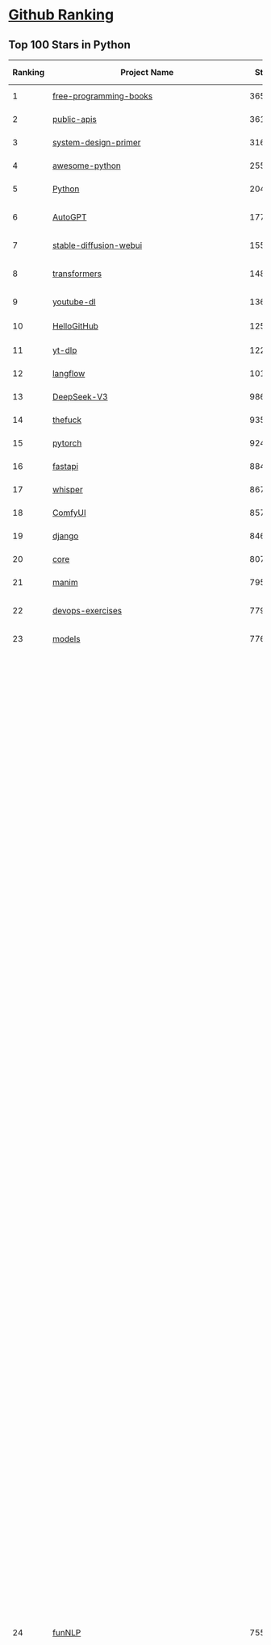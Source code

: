 [Github Ranking](../README.md)
==========

## Top 100 Stars in Python

| Ranking | Project Name | Stars | Forks | Language | Open Issues | Description | Last Commit |
| ------- | ------------ | ----- | ----- | -------- | ----------- | ----------- | ----------- |
| 1 | [free-programming-books](https://github.com/EbookFoundation/free-programming-books) | 365265 | 63914 | Python | 31 | :books: Freely available programming books | 2025-08-17T15:03:15Z |
| 2 | [public-apis](https://github.com/public-apis/public-apis) | 361715 | 37966 | Python | 8 | A collective list of free APIs | 2025-05-20T15:56:34Z |
| 3 | [system-design-primer](https://github.com/donnemartin/system-design-primer) | 316340 | 51829 | Python | 248 | Learn how to design large-scale systems. Prep for the system design interview.  Includes Anki flashcards. | 2025-05-21T11:13:33Z |
| 4 | [awesome-python](https://github.com/vinta/awesome-python) | 255483 | 26143 | Python | 0 | An opinionated list of awesome Python frameworks, libraries, software and resources. | 2025-07-17T16:35:51Z |
| 5 | [Python](https://github.com/TheAlgorithms/Python) | 204121 | 47318 | Python | 75 | All Algorithms implemented in Python | 2025-08-12T07:30:14Z |
| 6 | [AutoGPT](https://github.com/Significant-Gravitas/AutoGPT) | 177860 | 45944 | Python | 160 | AutoGPT is the vision of accessible AI for everyone, to use and to build on. Our mission is to provide the tools, so that you can focus on what matters. | 2025-08-18T04:05:00Z |
| 7 | [stable-diffusion-webui](https://github.com/AUTOMATIC1111/stable-diffusion-webui) | 155664 | 28871 | Python | 2363 | Stable Diffusion web UI | 2025-05-03T06:17:03Z |
| 8 | [transformers](https://github.com/huggingface/transformers) | 148445 | 30064 | Python | 1100 | 🤗 Transformers: the model-definition framework for state-of-the-art machine learning models in text, vision, audio, and multimodal models, for both inference and training.  | 2025-08-18T02:00:47Z |
| 9 | [youtube-dl](https://github.com/ytdl-org/youtube-dl) | 136881 | 10433 | Python | 3643 | Command-line program to download videos from YouTube.com and other video sites | 2025-05-04T11:53:05Z |
| 10 | [HelloGitHub](https://github.com/521xueweihan/HelloGitHub) | 125418 | 10655 | Python | 213 | :octocat: 分享 GitHub 上有趣、入门级的开源项目。Share interesting, entry-level open source projects on GitHub. | 2025-07-30T17:30:00Z |
| 11 | [yt-dlp](https://github.com/yt-dlp/yt-dlp) | 122819 | 9786 | Python | 1622 | A feature-rich command-line audio/video downloader | 2025-08-16T23:02:04Z |
| 12 | [langflow](https://github.com/langflow-ai/langflow) | 101944 | 7359 | Python | 430 | Langflow is a powerful tool for building and deploying AI-powered agents and workflows. | 2025-08-18T00:29:14Z |
| 13 | [DeepSeek-V3](https://github.com/deepseek-ai/DeepSeek-V3) | 98656 | 16066 | Python | 27 | None | 2025-06-27T08:46:37Z |
| 14 | [thefuck](https://github.com/nvbn/thefuck) | 93528 | 3746 | Python | 287 | Magnificent app which corrects your previous console command. | 2024-07-19T14:56:13Z |
| 15 | [pytorch](https://github.com/pytorch/pytorch) | 92453 | 24987 | Python | 15471 | Tensors and Dynamic neural networks in Python with strong GPU acceleration | 2025-08-18T04:02:57Z |
| 16 | [fastapi](https://github.com/fastapi/fastapi) | 88484 | 7738 | Python | 49 | FastAPI framework, high performance, easy to learn, fast to code, ready for production | 2025-08-17T12:52:43Z |
| 17 | [whisper](https://github.com/openai/whisper) | 86778 | 10692 | Python | 0 | Robust Speech Recognition via Large-Scale Weak Supervision | 2025-06-26T01:05:52Z |
| 18 | [ComfyUI](https://github.com/comfyanonymous/ComfyUI) | 85765 | 9507 | Python | 2482 | The most powerful and modular diffusion model GUI, api and backend with a graph/nodes interface. | 2025-08-18T03:21:02Z |
| 19 | [django](https://github.com/django/django) | 84602 | 32832 | Python | 0 | The Web framework for perfectionists with deadlines. | 2025-08-17T18:43:20Z |
| 20 | [core](https://github.com/home-assistant/core) | 80785 | 34705 | Python | 2378 | :house_with_garden: Open source home automation that puts local control and privacy first. | 2025-08-17T22:22:01Z |
| 21 | [manim](https://github.com/3b1b/manim) | 79593 | 6831 | Python | 451 | Animation engine for explanatory math videos | 2025-06-14T15:50:43Z |
| 22 | [devops-exercises](https://github.com/bregman-arie/devops-exercises) | 77976 | 17489 | Python | 35 | Linux, Jenkins, AWS, SRE, Prometheus, Docker, Python, Ansible, Git, Kubernetes, Terraform, OpenStack, SQL, NoSQL, Azure, GCP, DNS, Elastic, Network, Virtualization. DevOps Interview Questions | 2025-08-07T17:27:38Z |
| 23 | [models](https://github.com/tensorflow/models) | 77620 | 45510 | Python | 1076 | Models and examples built with TensorFlow | 2025-08-14T21:55:50Z |
| 24 | [funNLP](https://github.com/fighting41love/funNLP) | 75500 | 14965 | Python | 34 | 中英文敏感词、语言检测、中外手机/电话归属地/运营商查询、名字推断性别、手机号抽取、身份证抽取、邮箱抽取、中日文人名库、中文缩写库、拆字词典、词汇情感值、停用词、反动词表、暴恐词表、繁简体转换、英文模拟中文发音、汪峰歌词生成器、职业名称词库、同义词库、反义词库、否定词库、汽车品牌词库、汽车零件词库、连续英文切割、各种中文词向量、公司名字大全、古诗词库、IT词库、财经词库、成语词库、地名词库、历史名人词库、诗词词库、医学词库、饮食词库、法律词库、汽车词库、动物词库、中文聊天语料、中文谣言数据、百度中文问答数据集、句子相似度匹配算法集合、bert资源、文本生成&摘要相关工具、cocoNLP信息抽取工具、国内电话号码正则匹配、清华大学XLORE:中英文跨语言百科知识图谱、清华大学人工智能技术系列报告、自然语言生成、NLU太难了系列、自动对联数据及机器人、用户名黑名单列表、罪名法务名词及分类模型、微信公众号语料、cs224n深度学习自然语言处理课程、中文手写汉字识别、中文自然语言处理 语料/数据集、变量命名神器、分词语料库+代码、任务型对话英文数据集、ASR 语音数据集 + 基于深度学习的中文语音识别系统、笑声检测器、Microsoft多语言数字/单位/如日期时间识别包、中华新华字典数据库及api(包括常用歇后语、成语、词语和汉字)、文档图谱自动生成、SpaCy 中文模型、Common Voice语音识别数据集新版、神经网络关系抽取、基于bert的命名实体识别、关键词(Keyphrase)抽取包pke、基于医疗领域知识图谱的问答系统、基于依存句法与语义角色标注的事件三元组抽取、依存句法分析4万句高质量标注数据、cnocr：用来做中文OCR的Python3包、中文人物关系知识图谱项目、中文nlp竞赛项目及代码汇总、中文字符数据、speech-aligner: 从“人声语音”及其“语言文本”产生音素级别时间对齐标注的工具、AmpliGraph: 知识图谱表示学习(Python)库：知识图谱概念链接预测、Scattertext 文本可视化(python)、语言/知识表示工具：BERT & ERNIE、中文对比英文自然语言处理NLP的区别综述、Synonyms中文近义词工具包、HarvestText领域自适应文本挖掘工具（新词发现-情感分析-实体链接等）、word2word：(Python)方便易用的多语言词-词对集：62种语言/3,564个多语言对、语音识别语料生成工具：从具有音频/字幕的在线视频创建自动语音识别(ASR)语料库、构建医疗实体识别的模型（包含词典和语料标注）、单文档非监督的关键词抽取、Kashgari中使用gpt-2语言模型、开源的金融投资数据提取工具、文本自动摘要库TextTeaser: 仅支持英文、人民日报语料处理工具集、一些关于自然语言的基本模型、基于14W歌曲知识库的问答尝试--功能包括歌词接龙and已知歌词找歌曲以及歌曲歌手歌词三角关系的问答、基于Siamese bilstm模型的相似句子判定模型并提供训练数据集和测试数据集、用Transformer编解码模型实现的根据Hacker News文章标题自动生成评论、用BERT进行序列标记和文本分类的模板代码、LitBank：NLP数据集——支持自然语言处理和计算人文学科任务的100部带标记英文小说语料、百度开源的基准信息抽取系统、虚假新闻数据集、Facebook: LAMA语言模型分析，提供Transformer-XL/BERT/ELMo/GPT预训练语言模型的统一访问接口、CommonsenseQA：面向常识的英文QA挑战、中文知识图谱资料、数据及工具、各大公司内部里大牛分享的技术文档 PDF 或者 PPT、自然语言生成SQL语句（英文）、中文NLP数据增强（EDA）工具、英文NLP数据增强工具 、基于医药知识图谱的智能问答系统、京东商品知识图谱、基于mongodb存储的军事领域知识图谱问答项目、基于远监督的中文关系抽取、语音情感分析、中文ULMFiT-情感分析-文本分类-语料及模型、一个拍照做题程序、世界各国大规模人名库、一个利用有趣中文语料库 qingyun 训练出来的中文聊天机器人、中文聊天机器人seqGAN、省市区镇行政区划数据带拼音标注、教育行业新闻语料库包含自动文摘功能、开放了对话机器人-知识图谱-语义理解-自然语言处理工具及数据、中文知识图谱：基于百度百科中文页面-抽取三元组信息-构建中文知识图谱、masr: 中文语音识别-提供预训练模型-高识别率、Python音频数据增广库、中文全词覆盖BERT及两份阅读理解数据、ConvLab：开源多域端到端对话系统平台、中文自然语言处理数据集、基于最新版本rasa搭建的对话系统、基于TensorFlow和BERT的管道式实体及关系抽取、一个小型的证券知识图谱/知识库、复盘所有NLP比赛的TOP方案、OpenCLaP：多领域开源中文预训练语言模型仓库、UER：基于不同语料+编码器+目标任务的中文预训练模型仓库、中文自然语言处理向量合集、基于金融-司法领域(兼有闲聊性质)的聊天机器人、g2pC：基于上下文的汉语读音自动标记模块、Zincbase 知识图谱构建工具包、诗歌质量评价/细粒度情感诗歌语料库、快速转化「中文数字」和「阿拉伯数字」、百度知道问答语料库、基于知识图谱的问答系统、jieba_fast 加速版的jieba、正则表达式教程、中文阅读理解数据集、基于BERT等最新语言模型的抽取式摘要提取、Python利用深度学习进行文本摘要的综合指南、知识图谱深度学习相关资料整理、维基大规模平行文本语料、StanfordNLP 0.2.0：纯Python版自然语言处理包、NeuralNLP-NeuralClassifier：腾讯开源深度学习文本分类工具、端到端的封闭域对话系统、中文命名实体识别：NeuroNER vs. BertNER、新闻事件线索抽取、2019年百度的三元组抽取比赛：“科学空间队”源码、基于依存句法的开放域文本知识三元组抽取和知识库构建、中文的GPT2训练代码、ML-NLP - 机器学习(Machine Learning)NLP面试中常考到的知识点和代码实现、nlp4han:中文自然语言处理工具集(断句/分词/词性标注/组块/句法分析/语义分析/NER/N元语法/HMM/代词消解/情感分析/拼写检查、XLM：Facebook的跨语言预训练语言模型、用基于BERT的微调和特征提取方法来进行知识图谱百度百科人物词条属性抽取、中文自然语言处理相关的开放任务-数据集-当前最佳结果、CoupletAI - 基于CNN+Bi-LSTM+Attention 的自动对对联系统、抽象知识图谱、MiningZhiDaoQACorpus - 580万百度知道问答数据挖掘项目、brat rapid annotation tool: 序列标注工具、大规模中文知识图谱数据：1.4亿实体、数据增强在机器翻译及其他nlp任务中的应用及效果、allennlp阅读理解:支持多种数据和模型、PDF表格数据提取工具 、 Graphbrain：AI开源软件库和科研工具，目的是促进自动意义提取和文本理解以及知识的探索和推断、简历自动筛选系统、基于命名实体识别的简历自动摘要、中文语言理解测评基准，包括代表性的数据集&基准模型&语料库&排行榜、树洞 OCR 文字识别 、从包含表格的扫描图片中识别表格和文字、语声迁移、Python口语自然语言处理工具集(英文)、 similarity：相似度计算工具包，java编写、海量中文预训练ALBERT模型 、Transformers 2.0 、基于大规模音频数据集Audioset的音频增强 、Poplar：网页版自然语言标注工具、图片文字去除，可用于漫画翻译 、186种语言的数字叫法库、Amazon发布基于知识的人-人开放领域对话数据集 、中文文本纠错模块代码、繁简体转换 、 Python实现的多种文本可读性评价指标、类似于人名/地名/组织机构名的命名体识别数据集 、东南大学《知识图谱》研究生课程(资料)、. 英文拼写检查库 、 wwsearch是企业微信后台自研的全文检索引擎、CHAMELEON：深度学习新闻推荐系统元架构 、 8篇论文梳理BERT相关模型进展与反思、DocSearch：免费文档搜索引擎、 LIDA：轻量交互式对话标注工具 、aili - the fastest in-memory index in the East 东半球最快并发索引 、知识图谱车音工作项目、自然语言生成资源大全 、中日韩分词库mecab的Python接口库、中文文本摘要/关键词提取、汉字字符特征提取器 (featurizer)，提取汉字的特征（发音特征、字形特征）用做深度学习的特征、中文生成任务基准测评 、中文缩写数据集、中文任务基准测评 - 代表性的数据集-基准(预训练)模型-语料库-baseline-工具包-排行榜、PySS3：面向可解释AI的SS3文本分类器机器可视化工具 、中文NLP数据集列表、COPE - 格律诗编辑程序、doccano：基于网页的开源协同多语言文本标注工具 、PreNLP：自然语言预处理库、简单的简历解析器，用来从简历中提取关键信息、用于中文闲聊的GPT2模型：GPT2-chitchat、基于检索聊天机器人多轮响应选择相关资源列表(Leaderboards、Datasets、Papers)、(Colab)抽象文本摘要实现集锦(教程 、词语拼音数据、高效模糊搜索工具、NLP数据增广资源集、微软对话机器人框架 、 GitHub Typo Corpus：大规模GitHub多语言拼写错误/语法错误数据集、TextCluster：短文本聚类预处理模块 Short text cluster、面向语音识别的中文文本规范化、BLINK：最先进的实体链接库、BertPunc：基于BERT的最先进标点修复模型、Tokenizer：快速、可定制的文本词条化库、中文语言理解测评基准，包括代表性的数据集、基准(预训练)模型、语料库、排行榜、spaCy 医学文本挖掘与信息提取 、 NLP任务示例项目代码集、 python拼写检查库、chatbot-list - 行业内关于智能客服、聊天机器人的应用和架构、算法分享和介绍、语音质量评价指标(MOSNet, BSSEval, STOI, PESQ, SRMR)、 用138GB语料训练的法文RoBERTa预训练语言模型 、BERT-NER-Pytorch：三种不同模式的BERT中文NER实验、无道词典 - 有道词典的命令行版本，支持英汉互查和在线查询、2019年NLP亮点回顾、 Chinese medical dialogue data 中文医疗对话数据集 、最好的汉字数字(中文数字)-阿拉伯数字转换工具、 基于百科知识库的中文词语多词义/义项获取与特定句子词语语义消歧、awesome-nlp-sentiment-analysis - 情感分析、情绪原因识别、评价对象和评价词抽取、LineFlow：面向所有深度学习框架的NLP数据高效加载器、中文医学NLP公开资源整理 、MedQuAD：(英文)医学问答数据集、将自然语言数字串解析转换为整数和浮点数、Transfer Learning in Natural Language Processing (NLP) 、面向语音识别的中文/英文发音辞典、Tokenizers：注重性能与多功能性的最先进分词器、CLUENER 细粒度命名实体识别 Fine Grained Named Entity Recognition、 基于BERT的中文命名实体识别、中文谣言数据库、NLP数据集/基准任务大列表、nlp相关的一些论文及代码, 包括主题模型、词向量(Word Embedding)、命名实体识别(NER)、文本分类(Text Classificatin)、文本生成(Text Generation)、文本相似性(Text Similarity)计算等，涉及到各种与nlp相关的算法，基于keras和tensorflow 、Python文本挖掘/NLP实战示例、 Blackstone：面向非结构化法律文本的spaCy pipeline和NLP模型通过同义词替换实现文本“变脸” 、中文 预训练 ELECTREA 模型: 基于对抗学习 pretrain Chinese Model 、albert-chinese-ner - 用预训练语言模型ALBERT做中文NER 、基于GPT2的特定主题文本生成/文本增广、开源预训练语言模型合集、多语言句向量包、编码、标记和实现：一种可控高效的文本生成方法、 英文脏话大列表 、attnvis：GPT2、BERT等transformer语言模型注意力交互可视化、CoVoST：Facebook发布的多语种语音-文本翻译语料库，包括11种语言(法语、德语、荷兰语、俄语、西班牙语、意大利语、土耳其语、波斯语、瑞典语、蒙古语和中文)的语音、文字转录及英文译文、Jiagu自然语言处理工具 - 以BiLSTM等模型为基础，提供知识图谱关系抽取 中文分词 词性标注 命名实体识别 情感分析 新词发现 关键词 文本摘要 文本聚类等功能、用unet实现对文档表格的自动检测，表格重建、NLP事件提取文献资源列表 、 金融领域自然语言处理研究资源大列表、CLUEDatasetSearch - 中英文NLP数据集：搜索所有中文NLP数据集，附常用英文NLP数据集 、medical_NER - 中文医学知识图谱命名实体识别 、(哈佛)讲因果推理的免费书、知识图谱相关学习资料/数据集/工具资源大列表、Forte：灵活强大的自然语言处理pipeline工具集 、Python字符串相似性算法库、PyLaia：面向手写文档分析的深度学习工具包、TextFooler：针对文本分类/推理的对抗文本生成模块、Haystack：灵活、强大的可扩展问答(QA)框架、中文关键短语抽取工具 | 2024-05-10T07:38:24Z |
| 25 | [Deep-Live-Cam](https://github.com/hacksider/Deep-Live-Cam) | 72533 | 10478 | Python | 65 | real time face swap and one-click video deepfake with only a single image | 2025-08-11T13:37:45Z |
| 26 | [markitdown](https://github.com/microsoft/markitdown) | 71917 | 3921 | Python | 253 | Python tool for converting files and office documents to Markdown. | 2025-08-11T21:41:01Z |
| 27 | [d2l-zh](https://github.com/d2l-ai/d2l-zh) | 71754 | 11804 | Python | 0 | 《动手学深度学习》：面向中文读者、能运行、可讨论。中英文版被70多个国家的500多所大学用于教学。 | 2024-07-30T09:32:19Z |
| 28 | [screenshot-to-code](https://github.com/abi/screenshot-to-code) | 70741 | 8758 | Python | 104 | Drop in a screenshot and convert it to clean code (HTML/Tailwind/React/Vue) | 2025-07-27T20:51:24Z |
| 29 | [flask](https://github.com/pallets/flask) | 70185 | 16523 | Python | 6 | The Python micro framework for building web applications. | 2025-06-12T20:48:14Z |
| 30 | [awesome-machine-learning](https://github.com/josephmisiti/awesome-machine-learning) | 69345 | 15048 | Python | 0 | A curated list of awesome Machine Learning frameworks, libraries and software. | 2025-08-13T18:34:54Z |
| 31 | [PayloadsAllTheThings](https://github.com/swisskyrepo/PayloadsAllTheThings) | 69264 | 15814 | Python | 0 | A list of useful payloads and bypass for Web Application Security and Pentest/CTF | 2025-08-14T09:11:08Z |
| 32 | [gpt_academic](https://github.com/binary-husky/gpt_academic) | 69127 | 8365 | Python | 263 | 为GPT/GLM等LLM大语言模型提供实用化交互接口，特别优化论文阅读/润色/写作体验，模块化设计，支持自定义快捷按钮&函数插件，支持Python和C++等项目剖析&自译解功能，PDF/LaTex论文翻译&总结功能，支持并行问询多种LLM模型，支持chatglm3等本地模型。接入通义千问, deepseekcoder, 讯飞星火, 文心一言, llama2, rwkv, claude2, moss等。 | 2025-07-31T14:22:25Z |
| 33 | [cpython](https://github.com/python/cpython) | 68407 | 32614 | Python | 7246 | The Python programming language | 2025-08-17T23:57:15Z |
| 34 | [sherlock](https://github.com/sherlock-project/sherlock) | 68044 | 7856 | Python | 104 | Hunt down social media accounts by username across social networks | 2025-05-06T09:55:10Z |
| 35 | [browser-use](https://github.com/browser-use/browser-use) | 67849 | 7857 | Python | 501 | 🌐 Make websites accessible for AI agents. Automate tasks online with ease. | 2025-08-18T02:01:25Z |
| 36 | [new-pac](https://github.com/Alvin9999/new-pac) | 67081 | 10260 | Python | 433 | 翻墙-科学上网、自由上网、免费科学上网、免费翻墙、fanqiang、油管youtube/视频下载、软件、VPN、一键翻墙浏览器，vps一键搭建翻墙服务器脚本/教程，免费shadowsocks/ss/ssr/v2ray/goflyway账号/节点，翻墙梯子，电脑、手机、iOS、安卓、windows、Mac、Linux、路由器翻墙、科学上网、youtube视频下载、youtube油管镜像/免翻墙网站、美区apple id共享账号、翻墙-科学上网-梯子 | 2025-08-18T03:51:50Z |
| 37 | [ansible](https://github.com/ansible/ansible) | 65947 | 24059 | Python | 551 | Ansible is a radically simple IT automation platform that makes your applications and systems easier to deploy and maintain. Automate everything from code deployment to network configuration to cloud management, in a language that approaches plain English, using SSH, with no agents to install on remote systems. https://docs.ansible.com. | 2025-08-15T22:37:41Z |
| 38 | [gpt4free](https://github.com/xtekky/gpt4free) | 64969 | 13694 | Python | 7 | The official gpt4free repository \| various collection of powerful language models \| o4, o3 and deepseek r1, gpt-4.1, gemini 2.5 | 2025-08-17T13:32:51Z |
| 39 | [keras](https://github.com/keras-team/keras) | 63342 | 19614 | Python | 232 | Deep Learning for humans | 2025-08-17T00:55:37Z |
| 40 | [scikit-learn](https://github.com/scikit-learn/scikit-learn) | 63048 | 26149 | Python | 1580 | scikit-learn: machine learning in Python | 2025-08-16T14:39:45Z |
| 41 | [annotated_deep_learning_paper_implementations](https://github.com/labmlai/annotated_deep_learning_paper_implementations) | 62573 | 6351 | Python | 24 | 🧑‍🏫 60+ Implementations/tutorials of deep learning papers with side-by-side notes 📝; including transformers (original, xl, switch, feedback, vit, ...), optimizers (adam, adabelief, sophia, ...), gans(cyclegan, stylegan2, ...), 🎮 reinforcement learning (ppo, dqn), capsnet, distillation, ... 🧠 | 2025-08-12T06:41:39Z |
| 42 | [OpenHands](https://github.com/All-Hands-AI/OpenHands) | 62233 | 7418 | Python | 316 | 🙌 OpenHands: Code Less, Make More | 2025-08-18T03:40:50Z |
| 43 | [open-interpreter](https://github.com/openinterpreter/open-interpreter) | 60299 | 5153 | Python | 228 | A natural language interface for computers | 2025-08-06T17:38:07Z |
| 44 | [localstack](https://github.com/localstack/localstack) | 60132 | 4226 | Python | 237 | 💻 A fully functional local AWS cloud stack. Develop and test your cloud & Serverless apps offline | 2025-08-15T20:12:56Z |
| 45 | [awesome-llm-apps](https://github.com/Shubhamsaboo/awesome-llm-apps) | 58963 | 7066 | Python | 3 | Collection of awesome LLM apps with AI Agents and RAG using OpenAI, Anthropic, Gemini and opensource models. | 2025-08-18T02:24:57Z |
| 46 | [llama](https://github.com/meta-llama/llama) | 58639 | 9797 | Python | 444 | Inference code for Llama models | 2025-01-26T21:42:26Z |
| 47 | [scrapy](https://github.com/scrapy/scrapy) | 57972 | 11006 | Python | 466 | Scrapy, a fast high-level web crawling & scraping framework for Python. | 2025-08-16T07:35:23Z |
| 48 | [MetaGPT](https://github.com/FoundationAgents/MetaGPT) | 57915 | 6956 | Python | 10 | 🌟 The Multi-Agent Framework: First AI Software Company, Towards Natural Language Programming | 2025-06-30T11:45:55Z |
| 49 | [private-gpt](https://github.com/zylon-ai/private-gpt) | 56465 | 7580 | Python | 252 | Interact with your documents using the power of GPT, 100% privately, no data leaks | 2024-11-13T19:30:32Z |
| 50 | [you-get](https://github.com/soimort/you-get) | 56333 | 9800 | Python | 0 | :arrow_double_down: Dumb downloader that scrapes the web | 2025-04-27T15:33:25Z |
| 51 | [LLaMA-Factory](https://github.com/hiyouga/LLaMA-Factory) | 56324 | 6906 | Python | 580 | Unified Efficient Fine-Tuning of 100+ LLMs & VLMs (ACL 2024) | 2025-08-15T15:29:58Z |
| 52 | [openpilot](https://github.com/commaai/openpilot) | 55814 | 10052 | Python | 127 | openpilot is an operating system for robotics. Currently, it upgrades the driver assistance system on 300+ supported cars. | 2025-08-18T03:35:53Z |
| 53 | [vllm](https://github.com/vllm-project/vllm) | 55520 | 9441 | Python | 1781 | A high-throughput and memory-efficient inference and serving engine for LLMs | 2025-08-18T01:16:05Z |
| 54 | [face_recognition](https://github.com/ageitgey/face_recognition) | 55266 | 13662 | Python | 775 | The world's simplest facial recognition api for Python and the command line | 2024-08-21T06:22:36Z |
| 55 | [yolov5](https://github.com/ultralytics/yolov5) | 55026 | 17150 | Python | 257 | YOLOv5 🚀 in PyTorch > ONNX > CoreML > TFLite | 2025-08-14T08:55:09Z |
| 56 | [Real-Time-Voice-Cloning](https://github.com/CorentinJ/Real-Time-Voice-Cloning) | 54869 | 9058 | Python | 205 | Clone a voice in 5 seconds to generate arbitrary speech in real-time | 2025-05-30T11:41:05Z |
| 57 | [gpt-engineer](https://github.com/AntonOsika/gpt-engineer) | 54723 | 7266 | Python | 31 | CLI platform to experiment with codegen. Precursor to: https://lovable.dev | 2025-05-14T10:15:10Z |
| 58 | [faceswap](https://github.com/deepfakes/faceswap) | 54416 | 13426 | Python | 34 | Deepfakes Software For All | 2025-07-11T17:20:12Z |
| 59 | [rich](https://github.com/Textualize/rich) | 53341 | 1869 | Python | 207 | Rich is a Python library for rich text and beautiful formatting in the terminal. | 2025-08-13T10:52:09Z |
| 60 | [hackingtool](https://github.com/Z4nzu/hackingtool) | 53284 | 5757 | Python | 52 | ALL IN ONE Hacking Tool For Hackers | 2025-03-03T15:17:19Z |
| 61 | [requests](https://github.com/psf/requests) | 53184 | 9521 | Python | 198 | A simple, yet elegant, HTTP library. | 2025-08-17T16:30:16Z |
| 62 | [PaddleOCR](https://github.com/PaddlePaddle/PaddleOCR) | 52711 | 8527 | Python | 136 | Awesome multilingual OCR and Document Parsing toolkits based on PaddlePaddle (practical ultra lightweight OCR system, support 80+ languages recognition, provide data annotation and synthesis tools, support training and deployment among server, mobile, embedded and IoT devices) | 2025-08-18T02:41:01Z |
| 63 | [crawl4ai](https://github.com/unclecode/crawl4ai) | 51080 | 5052 | Python | 143 | 🚀🤖 Crawl4AI: Open-source LLM Friendly Web Crawler & Scraper. Don't be shy, join here: https://discord.gg/jP8KfhDhyN | 2025-08-18T02:59:21Z |
| 64 | [grok-1](https://github.com/xai-org/grok-1) | 50411 | 8357 | Python | 0 | Grok open release | 2024-08-30T04:17:25Z |
| 65 | [GPT-SoVITS](https://github.com/RVC-Boss/GPT-SoVITS) | 50110 | 5502 | Python | 710 | 1 min voice data can also be used to train a good TTS model! (few shot voice cloning) | 2025-08-02T09:47:15Z |
| 66 | [OpenBB](https://github.com/OpenBB-finance/OpenBB) | 49924 | 4655 | Python | 50 | Financial data aggregator for humans and AI agents. | 2025-08-18T02:35:47Z |
| 67 | [OpenManus](https://github.com/FoundationAgents/OpenManus) | 49037 | 8599 | Python | 393 | No fortress, purely open ground.  OpenManus is Coming. | 2025-08-13T02:38:46Z |
| 68 | [autogen](https://github.com/microsoft/autogen) | 48781 | 7449 | Python | 395 | A programming framework for agentic AI 🤖 PyPi: autogen-agentchat Discord: https://aka.ms/autogen-discord Office Hour: https://aka.ms/autogen-officehour | 2025-08-11T16:13:21Z |
| 69 | [30-Days-Of-Python](https://github.com/Asabeneh/30-Days-Of-Python) | 48567 | 9278 | Python | 55 | 30 days of Python programming challenge is a step-by-step guide to learn the Python programming language in 30 days. This challenge may take more than100 days, follow your own pace.  These videos may help too: https://www.youtube.com/channel/UC7PNRuno1rzYPb1xLa4yktw | 2025-06-04T21:49:56Z |
| 70 | [professional-programming](https://github.com/charlax/professional-programming) | 47922 | 3814 | Python | 0 | A collection of learning resources for curious software engineers | 2025-08-10T22:03:37Z |
| 71 | [big-list-of-naughty-strings](https://github.com/minimaxir/big-list-of-naughty-strings) | 47383 | 2157 | Python | 69 | The Big List of Naughty Strings is a list of strings which have a high probability of causing issues when used as user-input data. | 2024-04-18T03:26:59Z |
| 72 | [pandas](https://github.com/pandas-dev/pandas) | 46323 | 18821 | Python | 3582 | Flexible and powerful data analysis / manipulation library for Python, providing labeled data structures similar to R data.frame objects, statistical functions, and much more | 2025-08-15T18:59:11Z |
| 73 | [Fooocus](https://github.com/lllyasviel/Fooocus) | 46030 | 7384 | Python | 212 | Focus on prompting and generating | 2025-01-24T10:55:35Z |
| 74 | [odoo](https://github.com/odoo/odoo) | 45062 | 29132 | Python | 3285 | Odoo. Open Source Apps To Grow Your Business. | 2025-08-18T01:30:17Z |
| 75 | [text-generation-webui](https://github.com/oobabooga/text-generation-webui) | 44724 | 5760 | Python | 2571 | LLM UI with advanced features, easy setup, and multiple backend support. | 2025-08-17T21:18:39Z |
| 76 | [ultralytics](https://github.com/ultralytics/ultralytics) | 44478 | 8699 | Python | 245 | Ultralytics YOLO 🚀 | 2025-08-18T03:47:32Z |
| 77 | [unsloth](https://github.com/unslothai/unsloth) | 44225 | 3583 | Python | 710 | Fine-tuning & Reinforcement Learning for LLMs. 🦥 Train OpenAI gpt-oss, Qwen3, Llama 4, DeepSeek-R1, Gemma 3, TTS 2x faster with 70% less VRAM. | 2025-08-18T02:16:37Z |
| 78 | [llama_index](https://github.com/run-llama/llama_index) | 43750 | 6287 | Python | 227 | LlamaIndex is the leading framework for building LLM-powered agents over your data. | 2025-08-17T22:20:47Z |
| 79 | [nanoGPT](https://github.com/karpathy/nanoGPT) | 43675 | 7373 | Python | 227 | The simplest, fastest repository for training/finetuning medium-sized GPTs. | 2024-12-09T23:53:04Z |
| 80 | [TTS](https://github.com/coqui-ai/TTS) | 42092 | 5512 | Python | 4 | 🐸💬 - a deep learning toolkit for Text-to-Speech, battle-tested in research and production | 2024-08-16T12:07:14Z |
| 81 | [MinerU](https://github.com/opendatalab/MinerU) | 42076 | 3452 | Python | 129 | A high-quality tool for convert PDF to Markdown and JSON.一站式开源高质量数据提取工具，将PDF转换成Markdown和JSON格式。 | 2025-08-15T11:04:37Z |
| 82 | [python-patterns](https://github.com/faif/python-patterns) | 41951 | 7039 | Python | 10 | A collection of design patterns/idioms in Python | 2025-07-19T00:16:40Z |
| 83 | [sentry](https://github.com/getsentry/sentry) | 41745 | 4409 | Python | 2134 | Developer-first error tracking and performance monitoring | 2025-08-17T17:59:20Z |
| 84 | [airflow](https://github.com/apache/airflow) | 41611 | 15458 | Python | 1289 | Apache Airflow - A platform to programmatically author, schedule, and monitor workflows | 2025-08-17T20:47:06Z |
| 85 | [stablediffusion](https://github.com/Stability-AI/stablediffusion) | 41571 | 5307 | Python | 248 | High-Resolution Image Synthesis with Latent Diffusion Models | 2025-06-25T14:18:37Z |
| 86 | [freqtrade](https://github.com/freqtrade/freqtrade) | 41449 | 8429 | Python | 28 | Free, open source crypto trading bot | 2025-08-17T15:25:13Z |
| 87 | [diagrams](https://github.com/mingrammer/diagrams) | 41331 | 2657 | Python | 310 | :art: Diagram as Code for prototyping cloud system architectures | 2025-08-16T08:26:51Z |
| 88 | [ailearning](https://github.com/apachecn/ailearning) | 41267 | 11576 | Python | 3 | AiLearning：数据分析+机器学习实战+线性代数+PyTorch+NLTK+TF2 | 2024-11-12T16:21:55Z |
| 89 | [ChatGLM-6B](https://github.com/zai-org/ChatGLM-6B) | 41112 | 5212 | Python | 557 | ChatGLM-6B: An Open Bilingual Dialogue Language Model \| 开源双语对话语言模型 | 2024-06-27T04:05:25Z |
| 90 | [ColossalAI](https://github.com/hpcaitech/ColossalAI) | 41088 | 4527 | Python | 427 | Making large AI models cheaper, faster and more accessible | 2025-08-15T09:24:47Z |
| 91 | [streamlit](https://github.com/streamlit/streamlit) | 40957 | 3655 | Python | 1110 | Streamlit — A faster way to build and share data apps. | 2025-08-17T06:51:37Z |
| 92 | [black](https://github.com/psf/black) | 40810 | 2614 | Python | 330 | The uncompromising Python code formatter | 2025-08-18T00:17:50Z |
| 93 | [mitmproxy](https://github.com/mitmproxy/mitmproxy) | 40174 | 4279 | Python | 332 | An interactive TLS-capable intercepting HTTP proxy for penetration testers and software developers. | 2025-08-08T06:08:30Z |
| 94 | [cheat.sh](https://github.com/chubin/cheat.sh) | 39908 | 1849 | Python | 124 | the only cheat sheet you need | 2025-08-08T05:15:06Z |
| 95 | [DeepSpeed](https://github.com/deepspeedai/DeepSpeed) | 39775 | 4521 | Python | 1091 | DeepSpeed is a deep learning optimization library that makes distributed training and inference easy, efficient, and effective. | 2025-08-16T18:22:19Z |
| 96 | [gradio](https://github.com/gradio-app/gradio) | 39500 | 3024 | Python | 433 | Build and share delightful machine learning apps, all in Python. 🌟 Star to support our work! | 2025-08-18T03:06:07Z |
| 97 | [bert](https://github.com/google-research/bert) | 39427 | 9698 | Python | 790 | TensorFlow code and pre-trained models for BERT | 2024-07-23T23:39:41Z |
| 98 | [ai-hedge-fund](https://github.com/virattt/ai-hedge-fund) | 39362 | 6932 | Python | 19 | An AI Hedge Fund Team | 2025-08-11T21:47:04Z |
| 99 | [MoneyPrinterTurbo](https://github.com/harry0703/MoneyPrinterTurbo) | 39233 | 5680 | Python | 180 | 利用AI大模型，一键生成高清短视频 Generate short videos with one click using AI LLM. | 2025-06-11T06:34:54Z |
| 100 | [Deep-Learning-Papers-Reading-Roadmap](https://github.com/floodsung/Deep-Learning-Papers-Reading-Roadmap) | 39216 | 7348 | Python | 52 | Deep Learning papers reading roadmap for anyone who are eager to learn this amazing tech! | 2022-11-27T13:18:32Z |

